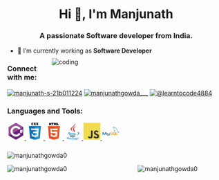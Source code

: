 <h1 align="center">Hi 👋, I'm Manjunath</h1>
<h3 align="center">A passionate Software developer from India.</h3>



- 🔭 I’m currently working as **Software Developer**

<img align ="right" alt = "coding" width ="300px" style="margin-top: -1%; padding-right: 20%;" src="https://camo.githubusercontent.com/5ddf73ad3a205111cf8c686f687fc216c2946a75005718c8da5b837ad9de78c9/68747470733a2f2f7468756d62732e6766796361742e636f6d2f4576696c4e657874446576696c666973682d736d616c6c2e676966">

<h3 align="left">Connect with me:</h3>


<p align="left">
<a href="https://linkedin.com/in/manjunath-s-21b011224" target="blank"><img align="center" src="https://raw.githubusercontent.com/rahuldkjain/github-profile-readme-generator/master/src/images/icons/Social/linked-in-alt.svg" alt="manjunath-s-21b011224" height="30" width="40" /></a>
<a href="https://instagram.com/manjunathgowda___" target="blank"><img align="center" src="https://raw.githubusercontent.com/rahuldkjain/github-profile-readme-generator/master/src/images/icons/Social/instagram.svg" alt="manjunathgowda___" height="30" width="40" /></a>
<a href="https://www.youtube.com/c/@learntocode4884" target="blank"><img align="center" src="https://raw.githubusercontent.com/rahuldkjain/github-profile-readme-generator/master/src/images/icons/Social/youtube.svg" alt="@learntocode4884" height="30" width="40" /></a>
</p>

<h3 align="left">Languages and Tools:</h3>
<p align="left"> <a href="https://www.w3schools.com/cs/" target="_blank" rel="noreferrer"> <img src="https://raw.githubusercontent.com/devicons/devicon/master/icons/csharp/csharp-original.svg" alt="csharp" width="40" height="40"/> </a> <a href="https://www.w3schools.com/css/" target="_blank" rel="noreferrer"> <img src="https://raw.githubusercontent.com/devicons/devicon/master/icons/css3/css3-original-wordmark.svg" alt="css3" width="40" height="40"/> </a> <a href="https://www.w3.org/html/" target="_blank" rel="noreferrer"> <img src="https://raw.githubusercontent.com/devicons/devicon/master/icons/html5/html5-original-wordmark.svg" alt="html5" width="40" height="40"/> </a> <a href="https://www.java.com" target="_blank" rel="noreferrer"> <img src="https://raw.githubusercontent.com/devicons/devicon/master/icons/java/java-original.svg" alt="java" width="40" height="40"/> </a> <a href="https://developer.mozilla.org/en-US/docs/Web/JavaScript" target="_blank" rel="noreferrer"> <img src="https://raw.githubusercontent.com/devicons/devicon/master/icons/javascript/javascript-original.svg" alt="javascript" width="40" height="40"/> </a> <a href="https://www.mysql.com/" target="_blank" rel="noreferrer"> <img src="https://raw.githubusercontent.com/devicons/devicon/master/icons/mysql/mysql-original-wordmark.svg" alt="mysql" width="40" height="40"/> </a> </p>


<p> <img style="margin-top: 2%;" src="https://komarev.com/ghpvc/?username=manjunathgowda0&label=Profile%20views&color=0e75b6&style=flat" alt="manjunathgowda0" /> </p>


    
<p ><img style="width: 40%; height: 30%; float:left;" src="https://github-readme-stats.vercel.app/api?username=manjunathgowda0&show_icons=true&locale=en" alt="manjunathgowda0" /></p>

<p><img style="width: 40%; height: 30%; float:right;" src="https://github-readme-streak-stats.herokuapp.com/?user=manjunathgowda0&" alt="manjunathgowda0" /></p>

